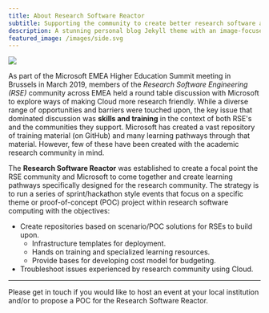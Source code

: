 ```yaml
---
title: About Research Software Reactor
subtitle: Supporting the community to create better research software and solutions
description: A stunning personal blog Jekyll theme with an image-focused design.
featured_image: /images/side.svg
---
```


![](/images/what_we_do.jpg)

As part of the Microsoft EMEA Higher Education Summit meeting in Brussels in
March 2019, members of the *Research Software Engineering (RSE)* community
across EMEA held a round table discussion with Microsoft to explore ways of
making Cloud more research friendly. While a diverse range of opportunities
and barriers were touched upon, the key issue that dominated discussion was
**skills and training** in the context of both RSE's and the communities they
support. Microsoft has created a vast repository of training material (on
GitHub) and many learning pathways through that material. However, few of
these have been created with the academic research community in mind.

The **Research Software Reactor** was established to create a focal point the RSE
community and Microsoft to come together and create learning pathways
specifically designed for the research community. The strategy is to run a
series of sprint/hackathon style events that focus on a specific theme or proof-of-concept (POC) project within research software computing with the objectives:
* Create repositories based on scenario/POC solutions for RSEs to build upon.
  - Infrastructure templates for deployment.
  - Hands on training and specialized learning resources.
  - Provide bases for developing cost model for budgeting.
* Troubleshoot issues experienced by research community using Cloud.

---

Please get in touch if you would like to host an event at your local
institution and/or to propose a POC for the Research Software Reactor.